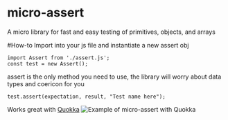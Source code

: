 # micro-assert
A micro library for fast and easy testing of primitives, objects, and arrays

#How-to
Import into your js file and instantiate a new assert obj
```
import Assert from './assert.js';
const test = new Assert();
```

assert is the only method you need to use, the library will worry about data types and coericon for you
```
test.assert(expectation, result, "Test name here");
```
Works great with [Quokka](https://quokkajs.com/docs/index.html)
![Example of micro-assert with Quokka](https://i.imgur.com/0UHQsY7.png)